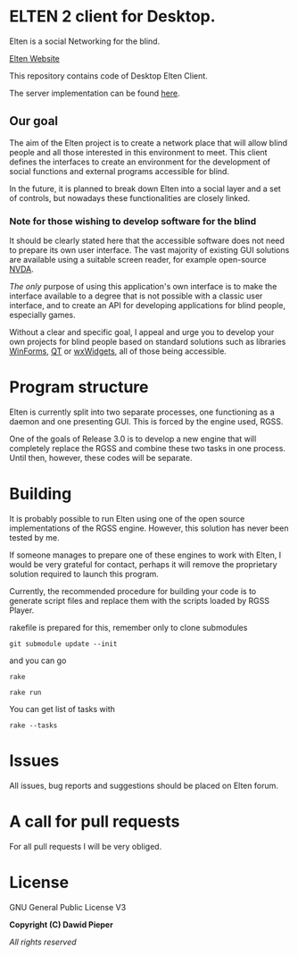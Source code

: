# ELTEN 2 client for Desktop.
Elten is a social Networking for the blind.

[Elten Website](https://elten-net.eu)

This repository contains code of Desktop Elten Client.

The server implementation can be found [here](https://github.com/dawidpieper/elten2-server).

## Our goal
The aim of the Elten project is to create a network place that will allow blind people and all those interested in this environment to meet. This client defines the interfaces to create an environment for the development of social functions and external programs accessible for blind.

In the future, it is planned to break down Elten into a social layer and a set of controls, but nowadays these functionalities are closely linked.
### Note for those wishing to develop software for the blind
It should be clearly stated here that the accessible software does not need to prepare its own user interface. The vast majority of existing GUI solutions are available using a suitable screen reader, for example open-source [NVDA](https://github.com/nvaccess/nvda).

*The only* purpose of using this application's own interface is to make the interface available to a degree that is not possible with a classic user interface, and to create an API for developing applications for blind people, especially games.

Without a clear and specific goal, I appeal and urge you to develop your own projects for blind people based on standard solutions such as libraries [WinForms](https://github.com/dotnet/winforms), [QT](https://github.com/qt/qt5) or [wxWidgets](https://github.com/wxWidgets/wxWidgets), all of those being accessible.

# Program structure
Elten is currently split into two separate processes, one functioning as a daemon and one presenting GUI. This is forced by the engine used, RGSS.

One of the goals of Release 3.0 is to develop a new engine that will completely replace the RGSS and combine these two tasks in one process. Until then, however, these codes will be separate.

# Building
It is probably possible to run Elten using one of the open source implementations of the RGSS engine. However, this solution has never been tested by me.

If someone manages to prepare one of these engines to work with Elten, I would be very grateful for contact, perhaps it will remove the proprietary solution required to launch this program.

Currently, the recommended procedure for building your code is to generate script files and replace them with the scripts loaded by RGSS Player.

rakefile is prepared for this, remember only to clone submodules

`git submodule update --init`

and you can go

`rake`

`rake run`

You can get list of tasks with

`rake --tasks`

# Issues
All issues, bug reports and suggestions should be placed on Elten forum.

# A call for pull requests
For all pull requests I will be very obliged.

# License
GNU General Public License V3 

__Copyright (C) Dawid Pieper__

_All rights reserved_